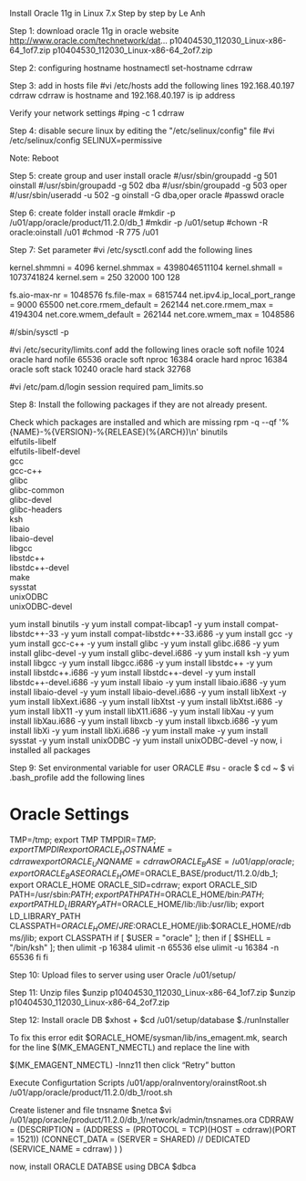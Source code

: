 Install Oracle 11g in Linux 7.x Step by step by Le Anh

Step 1: download oracle 11g in oracle website
http://www.oracle.com/technetwork/dat...
p10404530_112030_Linux-x86-64_1of7.zip
p10404530_112030_Linux-x86-64_2of7.zip

Step 2: configuring hostname
hostnamectl set-hostname cdrraw

Step 3: add in hosts file
#vi /etc/hosts
add the following lines
192.168.40.197 cdrraw
cdrraw is hostname and 192.168.40.197 is ip address

Verify your network settings
#ping -c 1 cdrraw

Step 4: disable secure linux by editing the "/etc/selinux/config" file
#vi /etc/selinux/config
SELINUX=permissive

Note: Reboot

Step 5: create group and user install oracle
#/usr/sbin/groupadd -g 501 oinstall
#/usr/sbin/groupadd -g 502 dba
#/usr/sbin/groupadd -g 503 oper
#/usr/sbin/useradd -u 502 -g oinstall -G dba,oper oracle
#passwd oracle

Step 6: create folder install oracle 
#mkdir -p /u01/app/oracle/product/11.2.0/db_1
#mkdir -p /u01/setup
#chown -R oracle:oinstall /u01
#chmod -R 775 /u01

Step 7: Set parameter
#vi /etc/sysctl.conf
add the following lines

kernel.shmmni = 4096 
kernel.shmmax = 4398046511104
kernel.shmall = 1073741824
kernel.sem = 250 32000 100 128

fs.aio-max-nr = 1048576
fs.file-max = 6815744
net.ipv4.ip_local_port_range = 9000 65500
net.core.rmem_default = 262144
net.core.rmem_max = 4194304
net.core.wmem_default = 262144
net.core.wmem_max = 1048586

#/sbin/sysctl -p

#vi /etc/security/limits.conf
add the following lines
oracle soft nofile 1024
oracle hard nofile 65536
oracle soft nproc 16384
oracle hard nproc 16384
oracle soft stack 10240
oracle hard stack 32768

#vi /etc/pam.d/login
session required pam_limits.so

Step 8: Install the following packages if they are not already present.

Check which packages are installed and which are missing
rpm -q --qf '%{NAME}-%{VERSION}-%{RELEASE}(%{ARCH})\n' binutils \
elfutils-libelf \
elfutils-libelf-devel \
gcc \
gcc-c++ \
glibc \
glibc-common \
glibc-devel \
glibc-headers \
ksh \
libaio \
libaio-devel \
libgcc \
libstdc++ \
libstdc++-devel \
make \
sysstat \
unixODBC \
unixODBC-devel

yum install binutils -y
yum install compat-libcap1 -y
yum install compat-libstdc++-33 -y
yum install compat-libstdc++-33.i686 -y
yum install gcc -y
yum install gcc-c++ -y
yum install glibc -y
yum install glibc.i686 -y
yum install glibc-devel -y
yum install glibc-devel.i686 -y
yum install ksh -y
yum install libgcc -y
yum install libgcc.i686 -y
yum install libstdc++ -y
yum install libstdc++.i686 -y
yum install libstdc++-devel -y
yum install libstdc++-devel.i686 -y
yum install libaio -y
yum install libaio.i686 -y
yum install libaio-devel -y
yum install libaio-devel.i686 -y
yum install libXext -y
yum install libXext.i686 -y
yum install libXtst -y
yum install libXtst.i686 -y
yum install libX11 -y
yum install libX11.i686 -y
yum install libXau -y
yum install libXau.i686 -y
yum install libxcb -y
yum install libxcb.i686 -y
yum install libXi -y
yum install libXi.i686 -y
yum install make -y
yum install sysstat -y
yum install unixODBC -y
yum install unixODBC-devel -y
now, i installed all packages 

Step 9: Set environmental variable for user ORACLE
#su - oracle
$ cd ~
$ vi .bash_profile
add the following lines
# Oracle Settings
TMP=/tmp; export TMP
TMPDIR=$TMP; export TMPDIR
export ORACLE_HOSTNAME=cdrraw
export ORACLE_UNQNAME=cdrraw
ORACLE_BASE=/u01/app/oracle; export ORACLE_BASE
ORACLE_HOME=$ORACLE_BASE/product/11.2.0/db_1; export ORACLE_HOME
ORACLE_SID=cdrraw; export ORACLE_SID
PATH=/usr/sbin:$PATH; export PATH
PATH=$ORACLE_HOME/bin:$PATH; export PATH
LD_LIBRARY_PATH=$ORACLE_HOME/lib:/lib:/usr/lib; export LD_LIBRARY_PATH
CLASSPATH=$ORACLE_HOME/JRE:$ORACLE_HOME/jlib:$ORACLE_HOME/rdbms/jlib; export CLASSPATH
if [ $USER = "oracle" ]; then
  if [ $SHELL = "/bin/ksh" ]; then
    ulimit -p 16384
    ulimit -n 65536
  else
    ulimit -u 16384 -n 65536
  fi
fi


Step 10: Upload files to server using user Oracle
/u01/setup/

Step 11: Unzip files
$unzip p10404530_112030_Linux-x86-64_1of7.zip
$unzip p10404530_112030_Linux-x86-64_2of7.zip

Step 12: Install oracle DB
$xhost +
$cd /u01/setup/database
$./runInstaller

To fix this error edit $ORACLE_HOME/sysman/lib/ins_emagent.mk, search for the line
$(MK_EMAGENT_NMECTL)
and replace the line with

$(MK_EMAGENT_NMECTL) -lnnz11
then click “Retry” button

Execute Configurtation Scripts
/u01/app/oraInventory/orainstRoot.sh
/u01/app/oracle/product/11.2.0/db_1/root.sh

Create listener and file tnsname 
$netca
$vi /u01/app/oracle/product/11.2.0/db_1/network/admin/tnsnames.ora
CDRRAW =
  (DESCRIPTION =
    (ADDRESS = (PROTOCOL = TCP)(HOST = cdrraw)(PORT = 1521))
    (CONNECT_DATA =
      (SERVER = SHARED)  // DEDICATED
      (SERVICE_NAME = cdrraw)
    )
  )

now, install ORACLE DATABSE using DBCA
$dbca
